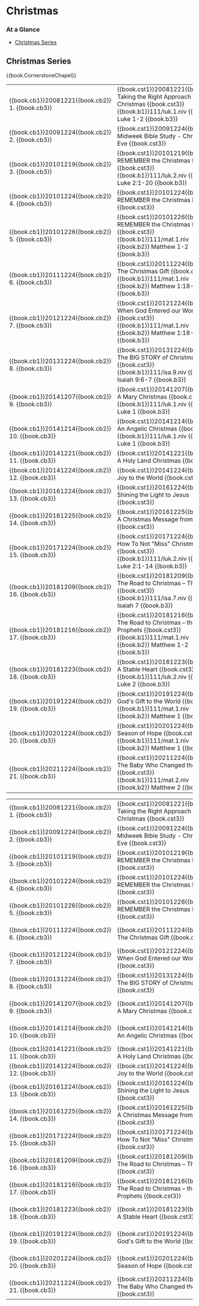 
# Christmas

<script type="text/javascript" src="utils.js"></script>

### At a Glance

- [Christmas Series](#christmas-series)

## Christmas Series

{{book.CornerstoneChapel}}


<!-- MASTER: vertical layout for "cell phone" responsive show/hide -->
<div class="phone">
<table>

<tr><td> {{book.cb1}}20081221{{book.cb2}} 1.  {{book.cb3}} </td><td> {{book.cst1}}20081221{{book.cst2}} Taking the Right Approach to Christmas {{book.cst3}} <br/> {{book.b1}}111/luk.1.niv {{book.b2}} Luke 1-2          {{book.b3}} </td><td> 12/21/2008 </td>
<tr><td> {{book.cb1}}20091224{{book.cb2}} 2.  {{book.cb3}} </td><td> {{book.cst1}}20091224{{book.cst2}} Midweek Bible Study - Christmas Eve    {{book.cst3}}                                                                      </td><td> 12/24/2009 </td>
<tr><td> {{book.cb1}}20101219{{book.cb2}} 3.  {{book.cb3}} </td><td> {{book.cst1}}20101219{{book.cst2}} REMEMBER the Christmas Meaning         {{book.cst3}} <br/> {{book.b1}}111/luk.2.niv {{book.b2}} Luke 2:1-20       {{book.b3}} </td><td> 12/19/2010 </td>
<tr><td> {{book.cb1}}20101224{{book.cb2}} 4.  {{book.cb3}} </td><td> {{book.cst1}}20101224{{book.cst2}} REMEMBER the Christmas Message         {{book.cst3}}                                                                      </td><td> 12/24/2010 </td>
<tr><td> {{book.cb1}}20101226{{book.cb2}} 5.  {{book.cb3}} </td><td> {{book.cst1}}20101226{{book.cst2}} REMEMBER the Christmas Messiah         {{book.cst3}} <br/> {{book.b1}}111/mat.1.niv {{book.b2}} Matthew 1-2       {{book.b3}} </td><td> 12/26/2010 </td>
<tr><td> {{book.cb1}}20111224{{book.cb2}} 6.  {{book.cb3}} </td><td> {{book.cst1}}20111224{{book.cst2}} The Christmas Gift                     {{book.cst3}} <br/> {{book.b1}}111/mat.1.niv {{book.b2}} Matthew 1:18-25   {{book.b3}} </td><td> 12/24/2011 </td>
<tr><td> {{book.cb1}}20121224{{book.cb2}} 7.  {{book.cb3}} </td><td> {{book.cst1}}20121224{{book.cst2}} When God Entered our World             {{book.cst3}} <br/> {{book.b1}}111/mat.1.niv {{book.b2}} Matthew 1:18-2:12 {{book.b3}} </td><td> 12/24/2012 </td>
<tr><td> {{book.cb1}}20131224{{book.cb2}} 8.  {{book.cb3}} </td><td> {{book.cst1}}20131224{{book.cst2}} The BIG STORY of Christmas             {{book.cst3}} <br/> {{book.b1}}111/isa.9.niv {{book.b2}} Isaiah 9:6-7      {{book.b3}} </td><td> 12/24/2013 </td>
<tr><td> {{book.cb1}}20141207{{book.cb2}} 9.  {{book.cb3}} </td><td> {{book.cst1}}20141207{{book.cst2}} A Mary Christmas                       {{book.cst3}} <br/> {{book.b1}}111/luk.1.niv {{book.b2}} Luke 1            {{book.b3}} </td><td> 12/07/2014 </td>
<tr><td> {{book.cb1}}20141214{{book.cb2}} 10. {{book.cb3}} </td><td> {{book.cst1}}20141214{{book.cst2}} An Angelic Christmas                   {{book.cst3}} <br/> {{book.b1}}111/luk.1.niv {{book.b2}} Luke 1            {{book.b3}} </td><td> 12/14/2014 </td>
<tr><td> {{book.cb1}}20141221{{book.cb2}} 11. {{book.cb3}} </td><td> {{book.cst1}}20141221{{book.cst2}} A Holy Land Christmas                  {{book.cst3}}                                                                      </td><td> 12/21/2014 </td>
<tr><td> {{book.cb1}}20141224{{book.cb2}} 12. {{book.cb3}} </td><td> {{book.cst1}}20141224{{book.cst2}} Joy to the World                       {{book.cst3}}                                                                      </td><td> 12/24/2014 </td>
<tr><td> {{book.cb1}}20161224{{book.cb2}} 13. {{book.cb3}} </td><td> {{book.cst1}}20161224{{book.cst2}} Shining the Light to Jesus             {{book.cst3}}                                                                      </td><td> 12/24/2016 </td>
<tr><td> {{book.cb1}}20161225{{book.cb2}} 14. {{book.cb3}} </td><td> {{book.cst1}}20161225{{book.cst2}} A Christmas Message from Nazareth      {{book.cst3}}                                                                      </td><td> 12/25/2016 </td>
<tr><td> {{book.cb1}}20171224{{book.cb2}} 15. {{book.cb3}} </td><td> {{book.cst1}}20171224{{book.cst2}} How To Not "Miss" Christmas            {{book.cst3}} <br/> {{book.b1}}111/luk.2.niv {{book.b2}} Luke 2:1-14       {{book.b3}} </td><td> 12/24/2017 </td>
<tr><td> {{book.cb1}}20181209{{book.cb2}} 16. {{book.cb3}} </td><td> {{book.cst1}}20181209{{book.cst2}} The Road to Christmas – The Virgin     {{book.cst3}} <br/> {{book.b1}}111/isa.7.niv {{book.b2}} Isaiah 7          {{book.b3}} </td><td> 12/09/2018 </td>
<tr><td> {{book.cb1}}20181216{{book.cb2}} 17. {{book.cb3}} </td><td> {{book.cst1}}20181216{{book.cst2}} The Road to Christmas – the Prophets   {{book.cst3}} <br/> {{book.b1}}111/mat.1.niv {{book.b2}} Matthew 1-2       {{book.b3}} </td><td> 12/16/2018 </td>
<tr><td> {{book.cb1}}20181223{{book.cb2}} 18. {{book.cb3}} </td><td> {{book.cst1}}20181223{{book.cst2}} A Stable Heart                         {{book.cst3}} <br/> {{book.b1}}111/luk.2.niv {{book.b2}} Luke 2            {{book.b3}} </td><td> 12/23/2018 </td>
<tr><td> {{book.cb1}}20191224{{book.cb2}} 19. {{book.cb3}} </td><td> {{book.cst1}}20191224{{book.cst2}} God's Gift to the World                {{book.cst3}} <br/> {{book.b1}}111/mat.1.niv {{book.b2}} Matthew 1         {{book.b3}} </td><td> 12/24/2019 </td>
<tr><td> {{book.cb1}}20201224{{book.cb2}} 20. {{book.cb3}} </td><td> {{book.cst1}}20201224{{book.cst2}} Season of Hope                         {{book.cst3}} <br/> {{book.b1}}111/mat.1.niv {{book.b2}} Matthew 1         {{book.b3}} </td><td> 12/24/2020 </td>
<tr><td> {{book.cb1}}20211224{{book.cb2}} 21. {{book.cb3}} </td><td> {{book.cst1}}20211224{{book.cst2}} The Baby Who Changed the World         {{book.cst3}} <br/> {{book.b1}}111/mat.2.niv {{book.b2}} Matthew 2         {{book.b3}} </td><td> 12/24/2021 </td>

</table>
</div>

<!-- COPY: horizontal layout for "desktop/tablet" responsive show/hide (simply add 2 columns to header and replace TWO FROM <br/> TO </td><td> -->
<div class="desktop">
<table>

<tr><td> {{book.cb1}}20081221{{book.cb2}} 1.  {{book.cb3}} </td><td> {{book.cst1}}20081221{{book.cst2}} Taking the Right Approach to Christmas {{book.cst3}} </td><td> {{book.b1}}111/luk.1.niv {{book.b2}} Luke 1-2          {{book.b3}} </td><td> 12/21/2008 </td>
<tr><td> {{book.cb1}}20091224{{book.cb2}} 2.  {{book.cb3}} </td><td> {{book.cst1}}20091224{{book.cst2}} Midweek Bible Study - Christmas Eve    {{book.cst3}} </td><td>                                                                </td><td> 12/24/2009 </td>
<tr><td> {{book.cb1}}20101219{{book.cb2}} 3.  {{book.cb3}} </td><td> {{book.cst1}}20101219{{book.cst2}} REMEMBER the Christmas Meaning         {{book.cst3}} </td><td> {{book.b1}}111/luk.2.niv {{book.b2}} Luke 2:1-20       {{book.b3}} </td><td> 12/19/2010 </td>
<tr><td> {{book.cb1}}20101224{{book.cb2}} 4.  {{book.cb3}} </td><td> {{book.cst1}}20101224{{book.cst2}} REMEMBER the Christmas Message         {{book.cst3}} </td><td>                                                                </td><td> 12/24/2010 </td>
<tr><td> {{book.cb1}}20101226{{book.cb2}} 5.  {{book.cb3}} </td><td> {{book.cst1}}20101226{{book.cst2}} REMEMBER the Christmas Messiah         {{book.cst3}} </td><td> {{book.b1}}111/mat.1.niv {{book.b2}} Matthew 1-2       {{book.b3}} </td><td> 12/26/2010 </td>
<tr><td> {{book.cb1}}20111224{{book.cb2}} 6.  {{book.cb3}} </td><td> {{book.cst1}}20111224{{book.cst2}} The Christmas Gift                     {{book.cst3}} </td><td> {{book.b1}}111/mat.1.niv {{book.b2}} Matthew 1:18-25   {{book.b3}} </td><td> 12/24/2011 </td>
<tr><td> {{book.cb1}}20121224{{book.cb2}} 7.  {{book.cb3}} </td><td> {{book.cst1}}20121224{{book.cst2}} When God Entered our World             {{book.cst3}} </td><td> {{book.b1}}111/mat.1.niv {{book.b2}} Matthew 1:18-2:12 {{book.b3}} </td><td> 12/24/2012 </td>
<tr><td> {{book.cb1}}20131224{{book.cb2}} 8.  {{book.cb3}} </td><td> {{book.cst1}}20131224{{book.cst2}} The BIG STORY of Christmas             {{book.cst3}} </td><td> {{book.b1}}111/isa.9.niv {{book.b2}} Isaiah 9:6-7      {{book.b3}} </td><td> 12/24/2013 </td>
<tr><td> {{book.cb1}}20141207{{book.cb2}} 9.  {{book.cb3}} </td><td> {{book.cst1}}20141207{{book.cst2}} A Mary Christmas                       {{book.cst3}} </td><td> {{book.b1}}111/luk.1.niv {{book.b2}} Luke 1            {{book.b3}} </td><td> 12/07/2014 </td>
<tr><td> {{book.cb1}}20141214{{book.cb2}} 10. {{book.cb3}} </td><td> {{book.cst1}}20141214{{book.cst2}} An Angelic Christmas                   {{book.cst3}} </td><td> {{book.b1}}111/luk.1.niv {{book.b2}} Luke 1            {{book.b3}} </td><td> 12/14/2014 </td>
<tr><td> {{book.cb1}}20141221{{book.cb2}} 11. {{book.cb3}} </td><td> {{book.cst1}}20141221{{book.cst2}} A Holy Land Christmas                  {{book.cst3}} </td><td>                                                                </td><td> 12/21/2014 </td>
<tr><td> {{book.cb1}}20141224{{book.cb2}} 12. {{book.cb3}} </td><td> {{book.cst1}}20141224{{book.cst2}} Joy to the World                       {{book.cst3}} </td><td>                                                                </td><td> 12/24/2014 </td>
<tr><td> {{book.cb1}}20161224{{book.cb2}} 13. {{book.cb3}} </td><td> {{book.cst1}}20161224{{book.cst2}} Shining the Light to Jesus             {{book.cst3}} </td><td>                                                                </td><td> 12/24/2016 </td>
<tr><td> {{book.cb1}}20161225{{book.cb2}} 14. {{book.cb3}} </td><td> {{book.cst1}}20161225{{book.cst2}} A Christmas Message from Nazareth      {{book.cst3}} </td><td>                                                                </td><td> 12/25/2016 </td>
<tr><td> {{book.cb1}}20171224{{book.cb2}} 15. {{book.cb3}} </td><td> {{book.cst1}}20171224{{book.cst2}} How To Not "Miss" Christmas            {{book.cst3}} </td><td> {{book.b1}}111/luk.2.niv {{book.b2}} Luke 2:1-14       {{book.b3}} </td><td> 12/24/2017 </td>
<tr><td> {{book.cb1}}20181209{{book.cb2}} 16. {{book.cb3}} </td><td> {{book.cst1}}20181209{{book.cst2}} The Road to Christmas – The Virgin     {{book.cst3}} </td><td> {{book.b1}}111/isa.7.niv {{book.b2}} Isaiah 7          {{book.b3}} </td><td> 12/09/2018 </td>
<tr><td> {{book.cb1}}20181216{{book.cb2}} 17. {{book.cb3}} </td><td> {{book.cst1}}20181216{{book.cst2}} The Road to Christmas – the Prophets   {{book.cst3}} </td><td> {{book.b1}}111/mat.1.niv {{book.b2}} Matthew 1-2       {{book.b3}} </td><td> 12/16/2018 </td>
<tr><td> {{book.cb1}}20181223{{book.cb2}} 18. {{book.cb3}} </td><td> {{book.cst1}}20181223{{book.cst2}} A Stable Heart                         {{book.cst3}} </td><td> {{book.b1}}111/luk.2.niv {{book.b2}} Luke 2            {{book.b3}} </td><td> 12/23/2018 </td>
<tr><td> {{book.cb1}}20191224{{book.cb2}} 19. {{book.cb3}} </td><td> {{book.cst1}}20191224{{book.cst2}} God's Gift to the World                {{book.cst3}} </td><td> {{book.b1}}111/mat.1.niv {{book.b2}} Matthew 1         {{book.b3}} </td><td> 12/24/2019 </td>
<tr><td> {{book.cb1}}20201224{{book.cb2}} 20. {{book.cb3}} </td><td> {{book.cst1}}20201224{{book.cst2}} Season of Hope                         {{book.cst3}} </td><td> {{book.b1}}111/mat.1.niv {{book.b2}} Matthew 1         {{book.b3}} </td><td> 12/24/2020 </td>
<tr><td> {{book.cb1}}20211224{{book.cb2}} 21. {{book.cb3}} </td><td> {{book.cst1}}20211224{{book.cst2}} The Baby Who Changed the World         {{book.cst3}} </td><td> {{book.b1}}111/mat.2.niv {{book.b2}} Matthew 2         {{book.b3}} </td><td> 12/24/2021 </td>

</table>
</div>


<script>
  // explicitly invoke our page setup here
  // - believe this is executed after all DOM elms (above) are up-and-running)
  // - was having difficulty with following:
  //      window.addEventListener('load', pageSetup());
  //      * it was in fact executed EACH time the page is loaded
  //      * HOWEVER the 'onload' event fired ONLY ONCE (not in navigating to other page and back)
  //        - this must have something to do with how GITBOOK does it's navigation
  //          ... not really sure

  // handles BOTH registerImgClickFullScreenHandlers() & initializeCompletedChecks()
  pageSetup();
</script>
